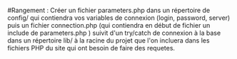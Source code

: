 #Rangement : Créer un fichier parameters.php dans un répertoire de config/ qui contiendra vos variables de connexion (login, password, server) puis un fichier connection.php (qui contiendra en début de fichier un include de parameters.php ) suivit d'un try/catch de connexion à la base dans un répertoire lib/ à la racine du projet que l'on incluera dans les fichiers PHP du site qui ont besoin de faire des requetes.
